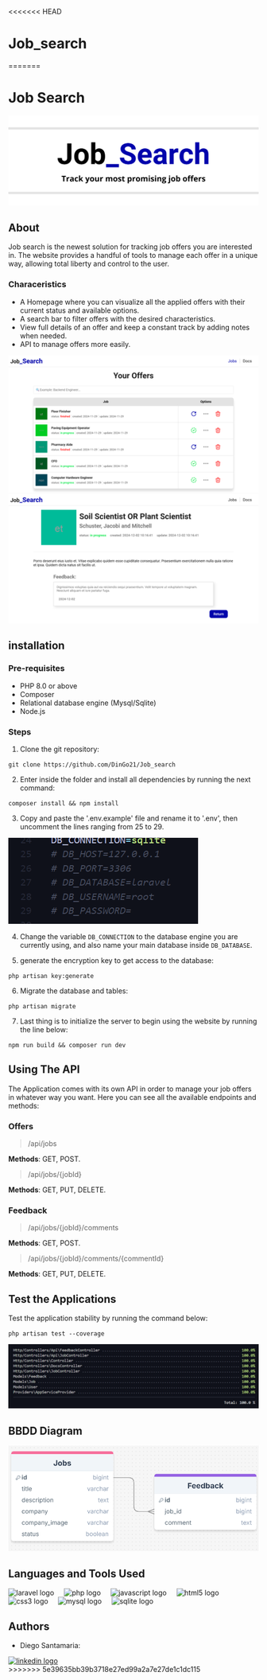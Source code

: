 <<<<<<< HEAD
# Job_search
=======
# Job Search

![Banner](./public/img/banner.png)

## About

Job search is the newest solution for tracking job offers you are interested in. The website provides a handful of tools to manage each offer in a unique way, allowing total liberty and control to the user.

### Characeristics

* A Homepage where you can visualize all the applied offers with their current status and available options.
* A search bar to filter offers with the desired characteristics.
* View full details of an offer and keep a constant track by adding notes when needed.
* API to manage offers more easily.

![Homepage](public/img/screenshot.png)
![Show Element](public/img/show.png)

## installation

### Pre-requisites

* PHP 8.0 or above
* Composer
* Relational database engine (Mysql/Sqlite)
* Node.js

### Steps

1. Clone the git repository:

```
git clone https://github.com/DinGo21/Job_search
```

2. Enter inside the folder and install all dependencies by running the next command:

```
composer install && npm install
```

3. Copy and paste the '.env.example' file and rename it to '.env', then uncomment the lines ranging from 25 to 29.

![enviroment](public/img/env1.png)

4. Change the variable `DB_CONNECTION` to the database engine you are currently using, and also name your main database inside `DB_DATABASE`.

5. generate the encryption key to get access to the database:

```
php artisan key:generate
```

6. Migrate the database and tables:

```
php artisan migrate
```

7. Last thing is to initialize the server to begin using the website by running the line below:

```
npm run build && composer run dev
```

## Using The API

The Application comes with its own API in order to manage your job offers in whatever way you want. Here you can see all the available endpoints and methods:

### Offers

>/api/jobs

**Methods**: GET, POST.

>/api/jobs/{jobId}

**Methods**: GET, PUT, DELETE.

### Feedback

>/api/jobs/{jobId}/comments

**Methods**: GET, POST.

>/api/jobs/{jobId}/comments/{commentId}

**Methods**: GET, PUT, DELETE.

## Test the Applications

Test the application stability by running the command below:

```
php artisan test --coverage
```

![Test](public/img/test.png)

## BBDD Diagram

![BBDD Diagram](public/img/diagram.png)

## Languages and Tools Used

<div align="left">
  <img src="https://cdn.jsdelivr.net/gh/devicons/devicon/icons/laravel/laravel-original.svg" height="40" alt="laravel logo"  />
  <img width="12" />
  <img src="https://cdn.jsdelivr.net/gh/devicons/devicon/icons/php/php-original.svg" height="40" alt="php logo"  />
  <img width="12" />
  <img src="https://cdn.jsdelivr.net/gh/devicons/devicon/icons/javascript/javascript-original.svg" height="40" alt="javascript logo"  />
  <img width="12" />
  <img src="https://cdn.jsdelivr.net/gh/devicons/devicon/icons/html5/html5-original.svg" height="40" alt="html5 logo"  />
  <img width="12" />
  <img src="https://cdn.jsdelivr.net/gh/devicons/devicon/icons/css3/css3-original.svg" height="40" alt="css3 logo"  />
  <img width="12" />
  <img src="https://cdn.jsdelivr.net/gh/devicons/devicon/icons/mysql/mysql-original.svg" height="40" alt="mysql logo"  />
  <img width="12" />
  <img src="https://cdn.jsdelivr.net/gh/devicons/devicon/icons/sqlite/sqlite-original.svg" height="40" alt="sqlite logo"  />
</div>


## Authors

* Diego Santamaria: 

<div align="left">
  <a href="www.linkedin.com/in/diegosm21" target="_blank">
    <img src="https://raw.githubusercontent.com/maurodesouza/profile-readme-generator/master/src/assets/icons/social/linkedin/default.svg" width="52" height="40" alt="linkedin logo"  />
  </a>
</div>
>>>>>>> 5e39635bb39b3718e27ed99a2a7e27de1c1dc115
